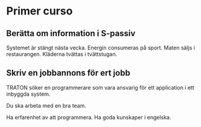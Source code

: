 
# Primer curso

## Berätta om information i S-passiv

Systemet är stängt nästa vecka.
Energin consumeras på sport.
Maten säljs i restaurangen.
Kläderna tvättas i tvättstugan.

## Skriv en jobbannons för ert jobb

TRATON söker en programmerare som vara ansvarig för ett application i ett inbyggda system.

Du ska arbeta med en bra team. 

Ha erfarenhet av att programmera. 
Ha goda kunskaper i engelska. 

